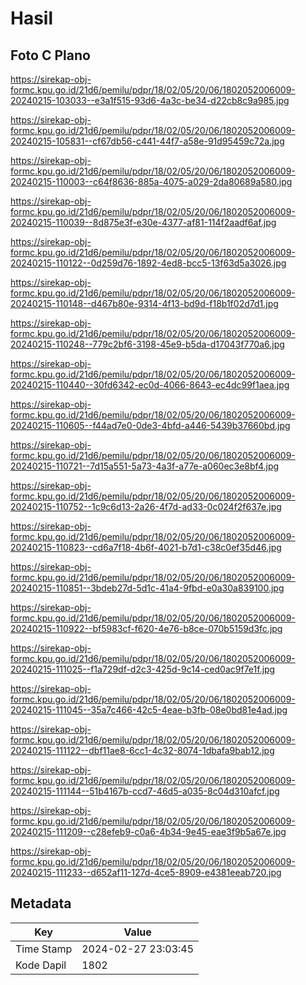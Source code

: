 # Hasil

## Foto C Plano

https://sirekap-obj-formc.kpu.go.id/21d6/pemilu/pdpr/18/02/05/20/06/1802052006009-20240215-103033--e3a1f515-93d6-4a3c-be34-d22cb8c9a985.jpg

https://sirekap-obj-formc.kpu.go.id/21d6/pemilu/pdpr/18/02/05/20/06/1802052006009-20240215-105831--cf67db56-c441-44f7-a58e-91d95459c72a.jpg

https://sirekap-obj-formc.kpu.go.id/21d6/pemilu/pdpr/18/02/05/20/06/1802052006009-20240215-110003--c64f8636-885a-4075-a029-2da80689a580.jpg

https://sirekap-obj-formc.kpu.go.id/21d6/pemilu/pdpr/18/02/05/20/06/1802052006009-20240215-110039--8d875e3f-e30e-4377-af81-114f2aadf6af.jpg

https://sirekap-obj-formc.kpu.go.id/21d6/pemilu/pdpr/18/02/05/20/06/1802052006009-20240215-110122--0d259d76-1892-4ed8-bcc5-13f63d5a3026.jpg

https://sirekap-obj-formc.kpu.go.id/21d6/pemilu/pdpr/18/02/05/20/06/1802052006009-20240215-110148--d467b80e-9314-4f13-bd9d-f18b1f02d7d1.jpg

https://sirekap-obj-formc.kpu.go.id/21d6/pemilu/pdpr/18/02/05/20/06/1802052006009-20240215-110248--779c2bf6-3198-45e9-b5da-d17043f770a6.jpg

https://sirekap-obj-formc.kpu.go.id/21d6/pemilu/pdpr/18/02/05/20/06/1802052006009-20240215-110440--30fd6342-ec0d-4066-8643-ec4dc99f1aea.jpg

https://sirekap-obj-formc.kpu.go.id/21d6/pemilu/pdpr/18/02/05/20/06/1802052006009-20240215-110605--f44ad7e0-0de3-4bfd-a446-5439b37660bd.jpg

https://sirekap-obj-formc.kpu.go.id/21d6/pemilu/pdpr/18/02/05/20/06/1802052006009-20240215-110721--7d15a551-5a73-4a3f-a77e-a060ec3e8bf4.jpg

https://sirekap-obj-formc.kpu.go.id/21d6/pemilu/pdpr/18/02/05/20/06/1802052006009-20240215-110752--1c9c6d13-2a26-4f7d-ad33-0c024f2f637e.jpg

https://sirekap-obj-formc.kpu.go.id/21d6/pemilu/pdpr/18/02/05/20/06/1802052006009-20240215-110823--cd6a7f18-4b6f-4021-b7d1-c38c0ef35d46.jpg

https://sirekap-obj-formc.kpu.go.id/21d6/pemilu/pdpr/18/02/05/20/06/1802052006009-20240215-110851--3bdeb27d-5d1c-41a4-9fbd-e0a30a839100.jpg

https://sirekap-obj-formc.kpu.go.id/21d6/pemilu/pdpr/18/02/05/20/06/1802052006009-20240215-110922--bf5983cf-f620-4e76-b8ce-070b5159d3fc.jpg

https://sirekap-obj-formc.kpu.go.id/21d6/pemilu/pdpr/18/02/05/20/06/1802052006009-20240215-111025--f1a729df-d2c3-425d-9c14-ced0ac9f7e1f.jpg

https://sirekap-obj-formc.kpu.go.id/21d6/pemilu/pdpr/18/02/05/20/06/1802052006009-20240215-111045--35a7c466-42c5-4eae-b3fb-08e0bd81e4ad.jpg

https://sirekap-obj-formc.kpu.go.id/21d6/pemilu/pdpr/18/02/05/20/06/1802052006009-20240215-111122--dbf11ae8-6cc1-4c32-8074-1dbafa9bab12.jpg

https://sirekap-obj-formc.kpu.go.id/21d6/pemilu/pdpr/18/02/05/20/06/1802052006009-20240215-111144--51b4167b-ccd7-46d5-a035-8c04d310afcf.jpg

https://sirekap-obj-formc.kpu.go.id/21d6/pemilu/pdpr/18/02/05/20/06/1802052006009-20240215-111209--c28efeb9-c0a6-4b34-9e45-eae3f9b5a67e.jpg

https://sirekap-obj-formc.kpu.go.id/21d6/pemilu/pdpr/18/02/05/20/06/1802052006009-20240215-111233--d652af11-127d-4ce5-8909-e4381eeab720.jpg


## Metadata

| Key        | Value               |
| ---------- | ------------------- |
| Time Stamp | 2024-02-27 23:03:45 |
| Kode Dapil | 1802                |



